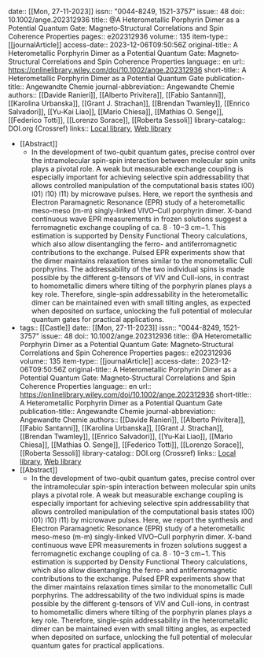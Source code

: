 date:: [[Mon, 27-11-2023]]
issn:: "0044-8249, 1521-3757"
issue:: 48
doi:: 10.1002/ange.202312936
title:: @A Heterometallic Porphyrin Dimer as a Potential Quantum Gate: Magneto‐Structural Correlations and Spin Coherence Properties
pages:: e202312936
volume:: 135
item-type:: [[journalArticle]]
access-date:: 2023-12-06T09:50:56Z
original-title:: A Heterometallic Porphyrin Dimer as a Potential Quantum Gate: Magneto‐Structural Correlations and Spin Coherence Properties
language:: en
url:: https://onlinelibrary.wiley.com/doi/10.1002/ange.202312936
short-title:: A Heterometallic Porphyrin Dimer as a Potential Quantum Gate
publication-title:: Angewandte Chemie
journal-abbreviation:: Angewandte Chemie
authors:: [[Davide Ranieri]], [[Alberto Privitera]], [[Fabio Santanni]], [[Karolina Urbanska]], [[Grant J. Strachan]], [[Brendan Twamley]], [[Enrico Salvadori]], [[Yu‐Kai Liao]], [[Mario Chiesa]], [[Mathias O. Senge]], [[Federico Totti]], [[Lorenzo Sorace]], [[Roberta Sessoli]]
library-catalog:: DOI.org (Crossref)
links:: [Local library](zotero://select/library/items/8G6VIE38), [Web library](https://www.zotero.org/users/9044942/items/8G6VIE38)

- [[Abstract]]
	- In the development of two-qubit quantum gates, precise control over the intramolecular spin-spin interaction between molecular spin units plays a pivotal role. A weak but measurable exchange coupling is especially important for achieving selective spin addressability that allows controlled manipulation of the computational basis states ǀ00⟩ ǀ01⟩ ǀ10⟩ ǀ11⟩ by microwave pulses. Here, we report the synthesis and Electron Paramagnetic Resonance (EPR) study of a heterometallic meso-meso (m-m) singly-linked VIVO–CuII porphyrin dimer. X-band continuous wave EPR measurements in frozen solutions suggest a ferromagnetic exchange coupling of ca. 8 ∙ 10−3 cm−1. This estimation is supported by Density Functional Theory calculations, which also allow disentangling the ferro- and antiferromagnetic contributions to the exchange. Pulsed EPR experiments show that the dimer maintains relaxation times similar to the monometallic CuII porphyrins. The addressability of the two individual spins is made possible by the different g-tensors of VIV and CuII-ions, in contrast to homometallic dimers where tilting of the porphyrin planes plays a key role. Therefore, single-spin addressability in the heterometallic dimer can be maintained even with small tilting angles, as expected when deposited on surface, unlocking the full potential of molecular quantum gates for practical applications.
- tags:: [[Castle]]
  date:: [[Mon, 27-11-2023]]
  issn:: "0044-8249, 1521-3757"
  issue:: 48
  doi:: 10.1002/ange.202312936
  title:: @A Heterometallic Porphyrin Dimer as a Potential Quantum Gate: Magneto‐Structural Correlations and Spin Coherence Properties
  pages:: e202312936
  volume:: 135
  item-type:: [[journalArticle]]
  access-date:: 2023-12-06T09:50:56Z
  original-title:: A Heterometallic Porphyrin Dimer as a Potential Quantum Gate: Magneto‐Structural Correlations and Spin Coherence Properties
  language:: en
  url:: https://onlinelibrary.wiley.com/doi/10.1002/ange.202312936
  short-title:: A Heterometallic Porphyrin Dimer as a Potential Quantum Gate
  publication-title:: Angewandte Chemie
  journal-abbreviation:: Angewandte Chemie
  authors:: [[Davide Ranieri]], [[Alberto Privitera]], [[Fabio Santanni]], [[Karolina Urbanska]], [[Grant J. Strachan]], [[Brendan Twamley]], [[Enrico Salvadori]], [[Yu‐Kai Liao]], [[Mario Chiesa]], [[Mathias O. Senge]], [[Federico Totti]], [[Lorenzo Sorace]], [[Roberta Sessoli]]
  library-catalog:: DOI.org (Crossref)
  links:: [Local library](zotero://select/library/items/8G6VIE38), [Web library](https://www.zotero.org/users/9044942/items/8G6VIE38)
- [[Abstract]]
	- In the development of two-qubit quantum gates, precise control over the intramolecular spin-spin interaction between molecular spin units plays a pivotal role. A weak but measurable exchange coupling is especially important for achieving selective spin addressability that allows controlled manipulation of the computational basis states ǀ00⟩ ǀ01⟩ ǀ10⟩ ǀ11⟩ by microwave pulses. Here, we report the synthesis and Electron Paramagnetic Resonance (EPR) study of a heterometallic meso-meso (m-m) singly-linked VIVO–CuII porphyrin dimer. X-band continuous wave EPR measurements in frozen solutions suggest a ferromagnetic exchange coupling of ca. 8 ∙ 10−3 cm−1. This estimation is supported by Density Functional Theory calculations, which also allow disentangling the ferro- and antiferromagnetic contributions to the exchange. Pulsed EPR experiments show that the dimer maintains relaxation times similar to the monometallic CuII porphyrins. The addressability of the two individual spins is made possible by the different g-tensors of VIV and CuII-ions, in contrast to homometallic dimers where tilting of the porphyrin planes plays a key role. Therefore, single-spin addressability in the heterometallic dimer can be maintained even with small tilting angles, as expected when deposited on surface, unlocking the full potential of molecular quantum gates for practical applications.